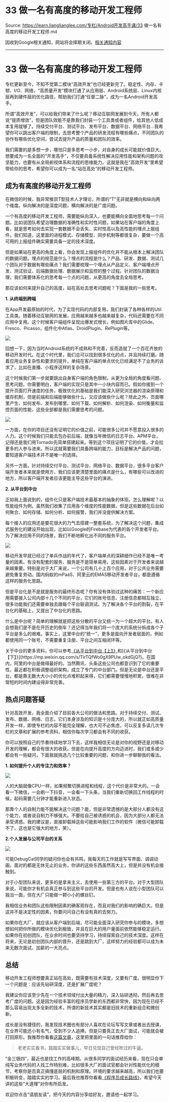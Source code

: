 # 33 做一名有高度的移动开发工程师 

Source: https://learn.lianglianglee.com/专栏/Android开发高手课/33 做一名有高度的移动开发工程师.md

因收到Google相关通知，网站将会择期关闭。[相关通知内容](https://lumendatabase.org/notices/44265620)

---

# 33 做一名有高度的移动开发工程师

专栏更新至今，不知不觉第二模块“高效开发”也已经更新完了。稳定性、内存、卡顿、I/O、网络，“高质量开发”模块打通了从应用层、Android系统层、Linux内核层再到硬件层的优化路径，帮助我们打通“任督二脉”，成为一名Android开发高手。

所谓“高效开发”，可以给我们带来了什么呢？移动互联网发展到今天，所有人都说“提质增效”，但是团队效能不是靠我们封装一个工具类或者组件，给其他人低成本复用就够了。持续交付平台、测试平台、发布平台、数据平台、网络平台…我希望你可以跳出客户端的限制，去思考整个产品的研发流程有哪些痛点，不同团队的协作有哪些优化空间，尝试去提升产品的质量和团队的效率。

我们需要的是多想一步，哪怕只是多思考一小步，对自身的成长可能就价值巨大。想要成为一名全面的“开发高手”，不仅要具备系统性解决应用性能和架构问题的攻坚能力，也要有从全局俯视体系和流程的思维能力。这就是我在“高效开发”里希望带给你的思考，希望你可以成为一名“站在高处”的移动开发工程师。

## 成为有高度的移动开发工程师

在微信的时候，我非常推崇T型技术人才理论，所谓的“T”无非就是横向和纵向两个维度。纵向解决的是深度问题，横向解决的是广度问题。

一个有高度的移动开发工程师，需要能纵向深入，也要能横向全面地思考每一个问题。比如说团队希望治理数据的准确性和实时性问题，如果站在客户端的角度上看，就是思考如何去实现一套数据不会丢失、实时性高以及高性能的埋点上报组件。我们知道，这里面的进程模式、存储模型、同步机制等都很复杂，要做一个高可用的上报组件确实需要具备一定的技术深度。

但是如果站在更高的角度上看，你会发现上报组件的优化并不能从根本上解决团队的数据问题。埋点的规范是什么？埋点的流程是什么？产品、研发、数据、测试几个团队对于数据有哪些痛点？我们需要梳理一个埋点从产品定义、客户端埋点开发、测试验证、后端数据处理、数据展示和监控的整个过程。针对团队的数据治理，我们需要体系化的思考每一个点的问题，从更高的角度去全局思考。

那应该如何来提升自己的高度，站在高处去思考问题呢？下面是我的一些思考。

**1. 从终端到跨端**

在App开发最原始的时代，为了实现代码的内部复用，我们封装了各种各样的Util工具类。随着移动互联网的发展，应用越来越多也越来越复杂，代码还需要在不同应用中复用。这个时候客户端组件呈现出爆发式增长，例如图片库中的Glide、Fresco、Picasso，组件化中Atlas、DroidPlugin、RePlugin等。

![](assets/91dd8c70d69449728858ae87e0c24540.jpg)

回想一下，因为当时Android系统的不成熟和不完善，反而造就了一个百花齐放的移动开发时代。在这个时代里，我们总可以找到很多优化的点，并且持续打磨。随着应用业务复杂性和要求的提升，单纯在客户端的单点优化已经满足不了业务的诉求了，比如在直播、小程序这样的复杂场景。

这个时候我们第一步就要跳出自身客户端的角色限制，从更为全局的角度看问题、思考问题。你需要明白，客户端的实现只是其中一小块内容而已。假如你接到一个提升页面打开速度的任务，极致优化的基础是我们能深入研究浏览器的渲染原理和缓存机制，但是前端和后端能够做些什么，又应该做些什么呢？除此之外，页面哪里产生、如何发布、发布到哪里、如何下载、如何解析、如何渲染、如何衡量和监控页面的性能，这些全部都是我们需要思考的问题。

![](assets/02c95e48b1454ca8bfbef3fb5825ac67.jpg)

一方面，在你的项目还没有证明它的价值之前，可能很多公司并不愿意投入很多的人力。这个时候我们只能去包办前后端，就像当年微信的日志平台、APM平台，记得还是我们用Tornado先简单搭建起来。等到这个项目证明了它的价值，才会拉更多的人参与进来。所以这就需要我们具备跨端的能力，目标是解决产品的问题，要知道客户端技术并不是唯一的选择。

另外一方面，针对持续交付平台、测试平台、网络平台、数据平台，很多平台客户端开发者本来就是使用方，我们应该更清楚里面的痛点是什么，有哪些可以改进的地方，所以客户端开发者应该更能主导这些平台的演进。

**2. 从平台到中台**

正如我上面说到的，组件化只是客户端技术最基本的抽象的体现。怎么理解呢？以性能组件为例，虽然我们收集了应用各个维度的性能数据，但是这些数据在后台如何聚合、如何存储、如何分析、如何报警，我们并没提供解决方案。

每个接入的应用还是要花很大的力气去搭建一整套系统，为了解决这个问题，集成式服务化的建设开始出现，比如以Google的Firebase为代表的各个开发者平台。为了解决应用不同的场景，我们不断地孵化出不同的服务平台。

![](assets/82e0710dafbe4417b4372788aa2c21e4.jpg)

移动开发早就已经过了单兵作战的年代了，客户端单点的深耕细作已经不是唯一考量的因素。有没有配套的服务、服务是不是简单易用，这些因素对于开发者来说越来越重要。特别是对于大厂来说，一个公司有几十上百个应用，对于公共业务需要避免重复劳动。国内蚂蚁的mPaaS、阿里云的EMAS移动开发者平台，都是遵循这样的服务化思路。

但是平台化是不是就是服务的最终形态呢？你有没有体验过这种的痛苦：一个新应用需要接入公司内部十几个不同的平台，它们的账号信息、注册信息都相互独立，很多功能我们还需要单独去跟每个平台联调测试。为了解决各个平台的割裂，在平台化的基础上，又提出了中台化的思路。

什么是中台呢？简单的理解就是把这些分散的平台又统一为一个超大的平台。有人会想我们是不是在开历史的倒车？还记得当年我们将一个庞大的系统分拆成各个子平台是多么的艰难。事实上，这里中台的“统一”，更多是面向开发者层面的，例如都使用同一个账号、不需要重复注册、平台之间互相闭环等。

关于中台的更多资料，你可以参考[《从平台到中台【上】》](https://mp.weixin.qq.com/s/dpkteHsQJ4Rwl6YNl2PVeg?)和[《从平台到中台【下】》](https://mp.weixin.qq.com/s/TirTQfWo0gX9PUw_okdGjQ?)。在国内，阿里的中台是做得最好的。当然腾讯、头条这些公司也都意识到了它的重要性，最近都在积极调整组织架构，成立了专门的中台部门。但是无论是中台还是平台，都是靠无数大大小小的优化点堆积起来得，它们都需要慢慢地积累，很难在非常短的时间内建设得非常完善。

## 热点问题答疑

针对高效开发，我全面介绍了目前各大公司的做法和思路。对于持续交付、测试、发布、数据、网络、日志，它们本身涉及的知识是十分庞大的，所以就正如高质量开发一样，即使专栏的内容不能完全理解，也大可不必焦虑，可以反复多读几次专栏的文章和扩展的参考资料，相信你每次学习都会有不同的收获。

你可以按照自己的节奏持续地学习下去，这样我相信无论是对你的视野还是对移动开发的理解，都会有很大的收获。但是在向提升高度的方向迈进时，我们或多或少都会有一些疑问，下面我就挑选几个比较重要的问题，和你进一步聊聊我的看法。

**1. 如何提升个人的专注力和效率？**

![](assets/0f2cacbf9ce44b4c8277ff5bc7a4c343.jpg)

人的大脑就像CPU一样，如果频繁切换进程和线程，这个代价是非常大的。一会看一下微信，一会刷一下抖音，一会看一下头条，当我们重新切换回工作线程的时候，起码需要几分钟才能重新进入状态。

那靠个人的自制力能不能解决这个问题？能，但是非常遗憾的是大部分人都没有这个能力，或者说自制力不够强大。不要给自己被诱惑的机会，因为大部分人都无法承受诱惑。我的建议是，直接卸载掉这些可能影响我们工作的软件（微信可能卸载不了，这也是它强大的地方，笑）。

**2.个人发展与公司平台的关系**

![](assets/e20bbdf1b18c4c81a0e729004f654eca.jpg)

可能DebugCat同学的疑问你也会有共鸣，我每天的工作就是写写界面、调调动画，面对的都是无休无止的业务，你讲的这些东西虽然高大上，但是并没有机会接触到。

对于小型团队来说，更多的是拿来主义，去使用一些第三方的平台。对于大型团队来说，可能你才有机会真正参与到这些平台的开发。但是也有人说在小型团队可以独当一面，但在大厂只能做一颗小小的螺丝钉。

我相信业务和团队这些限制因素的确客观存在，而且对我们的影响的确巨大。但是这并不是决定性的因素，你要问问自己有没有真的去努力。

如果你在大厂，就应该从客户端到后端，尽可能全面深入研究你参与的模块，多想想如何把你所做的模块优化到极致，并且在巨大的用户量面前依然能够稳定运行。如果你在初创团队，在业余时间也要坚持学习，持续探索自己的技术深度。这样在将来，无论是初创团队内部的晋升，还是跳到大厂，这样努力的经验都可以成为未来无数次面试、加薪的一大亮点。

## 总结

移动开发工程师想要真正站在高处，既需要有技术深度，又要有广度。很明显你下一个问题是：应该先钻研深度，还是扩展广度呢？

我建议你应该至少先在一个技术领域付出大量的精力，深入钻研透彻，然后再去思考广度的问题。这是因为经验丰富的程序员学新的东西都非常快，因为现在已经不那么容易出现太多全新的技术，所谓的新技术其实都是旧技术的重新组合和微创新。

成长是没有捷径的，我发现技术圈也有部分人喜欢在论坛写写文章或者出去授课，在业界可能还小有名气，受到不少人追捧。但是只要真正去大厂面试，可能就会被打回原形。我推荐你看看[这篇文章](https://mp.weixin.qq.com/s/iYb7itFve629ODHuzFH-5g)，这里把里面的一句话推荐给你：

> 老老实实看书，踏踏实实做事儿，早日兑现自己曾经吹过的牛逼。

“金三银四”，最近也是找工作的高峰期。从很多同学的面试经历来看，现在只会单纯写业务代码的人找工作特别难，比如很多大厂的面试官都会针对性能优化的细节，考察你是否真正搞懂底层的机制和原理。环境的要求越来越高，所以我们也要积极转变，踏踏实实的学习。最后我也推荐你看看[《程序员成长路线》](https://mp.weixin.qq.com/s/nUtUu6e_bXHvb_06Pf_05g)，希望今天讲的这些“大道理”对你有所启发。

欢迎你点击“请朋友读”，把今天的内容分享给好友，邀请他一起学习。